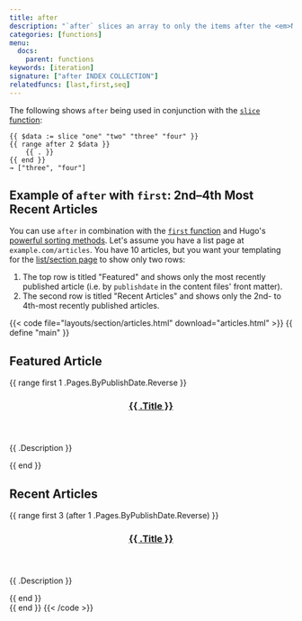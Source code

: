 ```yaml
---
title: after
description: "`after` slices an array to only the items after the <em>N</em>th item."
categories: [functions]
menu:
  docs:
    parent: functions
keywords: [iteration]
signature: ["after INDEX COLLECTION"]
relatedfuncs: [last,first,seq]
---
```


The following shows `after` being used in conjunction with the [`slice` function][slice]:

```go-html-template
{{ $data := slice "one" "two" "three" "four" }}
{{ range after 2 $data }}
    {{ . }}
{{ end }}
→ ["three", "four"]
```

## Example of `after` with `first`: 2nd&ndash;4th Most Recent Articles

You can use `after` in combination with the [`first` function] and Hugo's [powerful sorting methods][lists]. Let's assume you have a list page at `example.com/articles`. You have 10 articles, but you want your templating for the [list/section page] to show only two rows:

1. The top row is titled "Featured" and shows only the most recently published article (i.e. by `publishdate` in the content files' front matter).
2. The second row is titled "Recent Articles" and shows only the 2nd- to 4th-most recently published articles.

{{< code file="layouts/section/articles.html" download="articles.html" >}}
{{ define "main" }}
<section class="row featured-article">
  <h2>Featured Article</h2>
  {{ range first 1 .Pages.ByPublishDate.Reverse }}
  <header>
      <h3><a href="{{ . Permalink }}">{{ .Title }}</a></h3>
  </header>
  <p>{{ .Description }}</p>
{{ end }}
</section>
<div class="row recent-articles">
  <h2>Recent Articles</h2>
  {{ range first 3 (after 1 .Pages.ByPublishDate.Reverse) }}
    <section class="recent-article">
      <header>
          <h3><a href="{{ .Permalink }}">{{ .Title }}</a></h3>
      </header>
      <p>{{ .Description }}</p>
    </section>
  {{ end }}
</div>
{{ end }}
{{< /code >}}

[`first` function]: /functions/first/
[list/section page]: /templates/section-templates/
[lists]: /templates/lists/#order-content
[slice]: /functions/slice/
